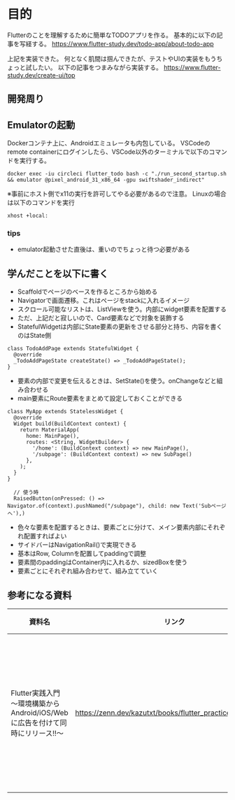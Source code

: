 # 目的
Flutterのことを理解するために簡単なTODOアプリを作る。
基本的に以下の記事を写経する。
https://www.flutter-study.dev/todo-app/about-todo-app

上記を実装できた。
何となく肌間は掴んできたが、テストやUIの実装をもうちょっと試したい。
以下の記事をつまみながら実装する。
https://www.flutter-study.dev/create-ui/top


## 開発周り
## Emulatorの起動
Dockerコンテナ上に、Androidエミュレータも内包している。
VSCodeのremote containerにログインしたら、VSCode以外のターミナルで以下のコマンドを実行する。
```
docker exec -iu circleci flutter_todo bash -c "./run_second_startup.sh && emulator @pixel_android_31_x86_64 -gpu swiftshader_indirect" 
```

※事前にホスト側でx11の実行を許可してやる必要があるので注意。
Linuxの場合は以下のコマンドを実行
```
xhost +local:
```

### tips
- emulator起動させた直後は、重いのでちょっと待つ必要がある

## 学んだことを以下に書く
- Scaffoldでページのベースを作るところから始める
- Navigatorで画面遷移。これはページをstackに入れるイメージ
- スクロール可能なリストは、ListViewを使う。内部にwidget要素を配置する
- ただ、上記だと寂しいので、Card要素などで対象を装飾する
- StatefulWidgetは内部にState要素の更新をさせる部分と持ち、内容を書くのはState側
```
class TodoAddPage extends StatefulWidget {
  @override
  _TodoAddPageState createState() => _TodoAddPageState();
}
```
- 要素の内部で変更を伝えるときは、SetState()を使う。onChangeなどと組み合わせる
- main要素にRoute要素をまとめて設定しておくことができる
```
class MyApp extends StatelessWidget {
  @override
  Widget build(BuildContext context) {
    return MaterialApp(
      home: MainPage(),
      routes: <String, WidgetBuilder> {
        '/home': (BuildContext context) => new MainPage(),
        '/subpage': (BuildContext context) => new SubPage()
      },
    );
  }
}

  // 使う時 
  RaisedButton(onPressed: () => Navigator.of(context).pushNamed("/subpage"), child: new Text('Subページへ'),)
```
- 色々な要素を配置するときは、要素ごとに分けて、メイン要素内部にそれぞれ配置すればよい
- サイドバーはNavigationRail()で実現できる
- 基本はRow, Columnを配置してpaddingで調整
- 要素間のpaddingはContainer内に入れるか、sizedBoxを使う
- 要素ごとにそれぞれ組み合わせて、組み立てていく


## 参考になる資料

|資料名|リンク|コメント|
|--|--|--|
|Flutter実践入門 ～環境構築からAndroid/iOS/Webに広告を付けて同時にリリース!!～|https://zenn.dev/kazutxt/books/flutter_practice_introduction| Dartの基本からFlutterでデプロイするまでを包括的に書いてあってわかりやすい。初心者向け　|

